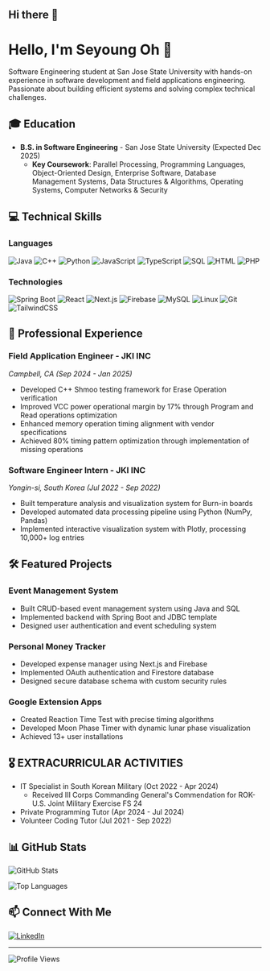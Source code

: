 ## Hi there 👋

# Hello, I'm Seyoung Oh 👋

Software Engineering student at San Jose State University with hands-on experience in software development and field applications engineering. Passionate about building efficient systems and solving complex technical challenges.

## 🎓 Education
- **B.S. in Software Engineering** - San Jose State University (Expected Dec 2025)
  - **Key Coursework**: Parallel Processing, Programming Languages, Object-Oriented Design, Enterprise Software, Database Management Systems, Data Structures & Algorithms, Operating Systems, Computer Networks & Security

## 💻 Technical Skills

### Languages
![Java](https://img.shields.io/badge/Java-ED8B00?style=for-the-badge&logo=java&logoColor=white)
![C++](https://img.shields.io/badge/C++-00599C?style=for-the-badge&logo=c%2B%2B&logoColor=white)
![Python](https://img.shields.io/badge/Python-3776AB?style=for-the-badge&logo=python&logoColor=white)
![JavaScript](https://img.shields.io/badge/JavaScript-F7DF1E?style=for-the-badge&logo=javascript&logoColor=black)
![TypeScript](https://img.shields.io/badge/TypeScript-007ACC?style=for-the-badge&logo=typescript&logoColor=white)
![SQL](https://img.shields.io/badge/SQL-4479A1?style=for-the-badge&logo=mysql&logoColor=white)
![HTML](https://img.shields.io/badge/HTML5-E34F26?style=for-the-badge&logo=html5&logoColor=white)
![PHP](https://img.shields.io/badge/PHP-777BB4?style=for-the-badge&logo=php&logoColor=white)

### Technologies
![Spring Boot](https://img.shields.io/badge/Spring_Boot-6DB33F?style=for-the-badge&logo=spring-boot&logoColor=white)
![React](https://img.shields.io/badge/React-20232A?style=for-the-badge&logo=react&logoColor=61DAFB)
![Next.js](https://img.shields.io/badge/Next.js-000000?style=for-the-badge&logo=next.js&logoColor=white)
![Firebase](https://img.shields.io/badge/Firebase-FFCA28?style=for-the-badge&logo=firebase&logoColor=black)
![MySQL](https://img.shields.io/badge/MySQL-4479A1?style=for-the-badge&logo=mysql&logoColor=white)
![Linux](https://img.shields.io/badge/Linux-FCC624?style=for-the-badge&logo=linux&logoColor=black)
![Git](https://img.shields.io/badge/Git-F05032?style=for-the-badge&logo=git&logoColor=white)
![TailwindCSS](https://img.shields.io/badge/Tailwind_CSS-38B2AC?style=for-the-badge&logo=tailwind-css&logoColor=white)

## 🚀 Professional Experience

### Field Application Engineer - JKI INC
*Campbell, CA (Sep 2024 - Jan 2025)*
- Developed C++ Shmoo testing framework for Erase Operation verification
- Improved VCC power operational margin by 17% through Program and Read operations optimization
- Enhanced memory operation timing alignment with vendor specifications
- Achieved 80% timing pattern optimization through implementation of missing operations

### Software Engineer Intern - JKI INC
*Yongin-si, South Korea (Jul 2022 - Sep 2022)*
- Built temperature analysis and visualization system for Burn-in boards
- Developed automated data processing pipeline using Python (NumPy, Pandas)
- Implemented interactive visualization system with Plotly, processing 10,000+ log entries

## 🛠️ Featured Projects

### Event Management System
- Built CRUD-based event management system using Java and SQL
- Implemented backend with Spring Boot and JDBC template
- Designed user authentication and event scheduling system

### Personal Money Tracker
- Developed expense manager using Next.js and Firebase
- Implemented OAuth authentication and Firestore database
- Designed secure database schema with custom security rules

### Google Extension Apps
- Created Reaction Time Test with precise timing algorithms
- Developed Moon Phase Timer with dynamic lunar phase visualization
- Achieved 13+ user installations

## 🎖️ EXTRACURRICULAR ACTIVITIES
- IT Specialist in South Korean Military (Oct 2022 - Apr 2024)
  - Received III Corps Commanding General's Commendation for ROK-U.S. Joint Military Exercise FS 24
- Private Programming Tutor (Apr 2024 - Jul 2024)
- Volunteer Coding Tutor (Jul 2021 - Sep 2022)

## 📊 GitHub Stats

![GitHub Stats](https://github-readme-stats.vercel.app/api?username=driffe&show_icons=true&theme=dracula)

![Top Languages](https://github-readme-stats.vercel.app/api/top-langs/?username=yourusername&layout=compact&theme=dracula)

## 📫 Connect With Me
[![LinkedIn](https://img.shields.io/badge/LinkedIn-0077B5?style=for-the-badge&logo=linkedin&logoColor=white)](https://www.linkedin.com/in/syoh2k/)

---
![Profile Views](https://komarev.com/ghpvc/?username=yourusername&color=blueviolet)
